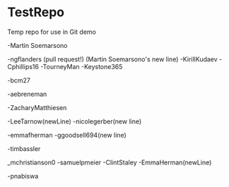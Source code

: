 # TestRepo
Temp repo for use in Git demo

-Martin Soemarsono

-ngflanders (pull request!)
(Martin Soemarsono's new line) 
-KirillKudaev
-Cphillips16
-TourneyMan
-Keystone365

-bcm27

-aebreneman

-ZacharyMatthiesen

-LeeTarnow(newLine)
-nicolegerber(new line)

-emmafherman
-ggoodsell694(new line)

-timbassler

_mchristianson0
-samuelpmeier
-ClintStaley
-EmmaHerman(newLine)

-pnabiswa

